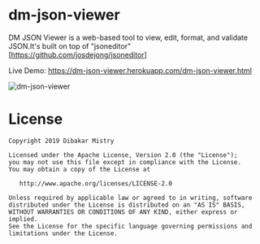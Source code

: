dm-json-viewer
==================
DM JSON Viewer is a web-based tool to view, edit, format, and validate JSON.It's built on top of "jsoneditor" [https://github.com/josdejong/jsoneditor]

Live Demo: https://dm-json-viewer.herokuapp.com/dm-json-viewer.html

![dm-json-viewer](https://user-images.githubusercontent.com/10453203/53692870-13188c80-3dbd-11e9-8d6f-8dcd618ba6d3.JPG)

License
=======

    Copyright 2019 Dibakar Mistry

    Licensed under the Apache License, Version 2.0 (the "License");
    you may not use this file except in compliance with the License.
    You may obtain a copy of the License at

       http://www.apache.org/licenses/LICENSE-2.0

    Unless required by applicable law or agreed to in writing, software
    distributed under the License is distributed on an "AS IS" BASIS,
    WITHOUT WARRANTIES OR CONDITIONS OF ANY KIND, either express or implied.
    See the License for the specific language governing permissions and
    limitations under the License.
